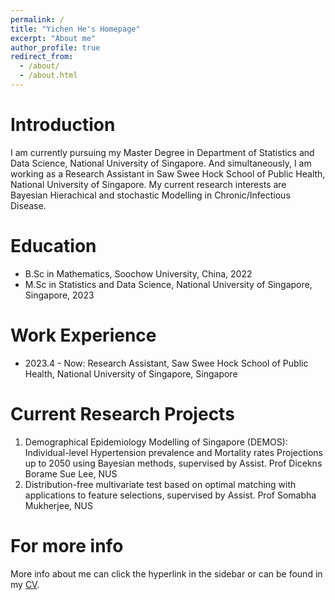 ```yaml
---
permalink: /
title: "Yichen He's Homepage"
excerpt: "About me"
author_profile: true
redirect_from: 
  - /about/
  - /about.html
---
```


Introduction
======
I am currently pursuing my Master Degree in Department of Statistics and Data Science, National University of Singapore. And simultaneously, I am working as a Research Assistant in Saw Swee Hock School of Public Health, National University of Singapore. My current research interests are Bayesian Hierachical and stochastic Modelling in Chronic/Infectious Disease.

Education
======
* B.Sc in Mathematics, Soochow University, China, 2022
* M.Sc in Statistics and Data Science, National University of Singapore, Singapore, 2023

Work Experience
======
* 2023.4 - Now: Research Assistant, Saw Swee Hock School of Public Health, National University of Singapore, Singapore

Current Research Projects
======
1. Demographical Epidemiology Modelling of Singapore (DEMOS): Individual-level Hypertension prevalence and Mortality rates Projections up to 2050 using Bayesian methods, supervised by Assist. Prof Dicekns Borame Sue Lee, NUS
2. Distribution-free multivariate test based on optimal matching with applications to feature selections, supervised by Assist. Prof Somabha Mukherjee, NUS

For more info
======
More info about me can click the hyperlink in the sidebar or can be found in my [CV](../assets/Curriculum_Vitae_YichenHe.pdf).
